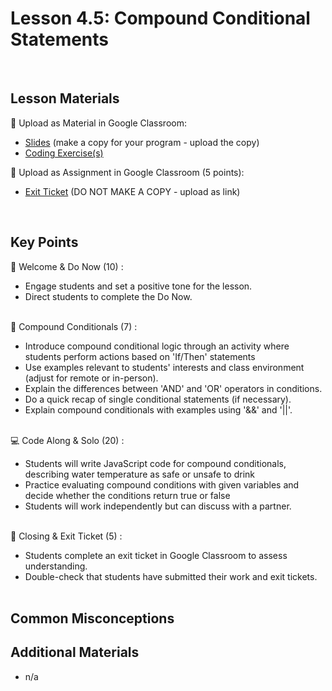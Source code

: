 # Lesson 4.5: Compound Conditional Statements

<br>

## Lesson Materials

📖 Upload as Material in Google Classroom:
- [Slides](https://docs.google.com/presentation/d/1-teVsLN9Kk0pnOTteQDj-pb1AgexrfhkRim3eNotGms/edit?usp=sharing) (make a copy for your program - upload the copy)
- [Coding Exercise(s)](https://github.com/JillVanO/int-u4l5-23-24-student-exercises)

📝 Upload as Assignment in Google Classroom (5 points):
- [Exit Ticket](https://forms.gle/n9f96DfJ9LHkg6SN9) (DO NOT MAKE A COPY - upload as link)

<br>


## Key Points

👋 Welcome & Do Now (10) :
- Engage students and set a positive tone for the lesson.
- Direct students to complete the Do Now.<br><br>

🔀 Compound Conditionals (7) :
- Introduce compound conditional logic through an activity where students perform actions based on 'If/Then' statements
- Use examples relevant to students' interests and class environment (adjust for remote or in-person).
- Explain the differences between 'AND' and 'OR' operators in conditions.
- Do a quick recap of single conditional statements (if necessary).
- Explain compound conditionals with examples using '&&' and '||'.<br><br>

💻 Code Along & Solo (20) : 
- Students will write JavaScript code for compound conditionals, describing water temperature as safe or unsafe to drink
- Practice evaluating compound conditions with given variables and decide whether the conditions return true or false
- Students will work independently but can discuss with a partner.<br><br>

👋 Closing & Exit Ticket (5) : 
- Students complete an exit ticket in Google Classroom to assess understanding.
- Double-check that students have submitted their work and exit tickets.<br><br>


## Common Misconceptions


## Additional Materials
- n/a
